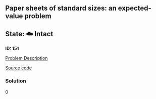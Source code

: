 ## Paper sheets of standard sizes: an expected-value problem

## State: :cloud: **Intact**

**ID: 151**

[Problem Description](https://projecteuler.net/problem=151)

[Source code](main.cpp)

### Solution
0
